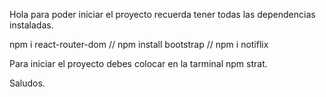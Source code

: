 Hola para poder iniciar el proyecto recuerda tener todas las dependencias instaladas.

npm i react-router-dom //
npm install bootstrap //
npm i notiflix


Para iniciar el proyecto debes colocar en la tarminal npm strat.

Saludos.
